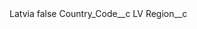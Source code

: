 <?xml version="1.0" encoding="UTF-8"?>
<CustomMetadata xmlns="http://soap.sforce.com/2006/04/metadata" xmlns:xsi="http://www.w3.org/2001/XMLSchema-instance" xmlns:xsd="http://www.w3.org/2001/XMLSchema">
    <label>Latvia</label>
    <protected>false</protected>
    <values>
        <field>Country_Code__c</field>
        <value xsi:type="xsd:string">LV</value>
    </values>
    <values>
        <field>Region__c</field>
        <value xsi:nil="true"/>
    </values>
</CustomMetadata>
